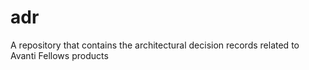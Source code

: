 # adr
A repository that contains the architectural decision records related to Avanti Fellows products

